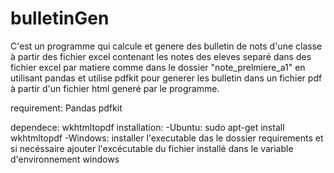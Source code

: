 # bulletinGen
C'est un programme qui calcule et genere des bulletin de nots d'une classe
à partir des fichier excel contenant les notes des eleves separé dans 
des fichier excel par matiere comme dans le dossier "note_prelmiere_a1"
en utilisant pandas et utilise pdfkit pour generer les bulletin dans un 
fichier pdf à partir d'un fichier html generé par le programme.

requirement:
Pandas
pdfkit

dependece:
wkhtmltopdf
  installation:
    -Ubuntu: sudo apt-get install wkhtmltopdf
    -Windows: installer l'executable das le dossier requirements
    et si necéssaire ajouter l'excécutable du fichier installé dans 
    le variable d'environnement windows
